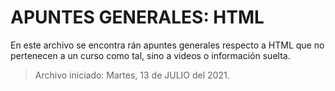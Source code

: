 # APUNTES GENERALES: HTML

En este archivo se encontra
rán apuntes generales respecto a HTML que no
pertenecen a un curso como tal, sino a videos o información suelta.

> Archivo iniciado: Martes, 13 de JULIO del 2021.
